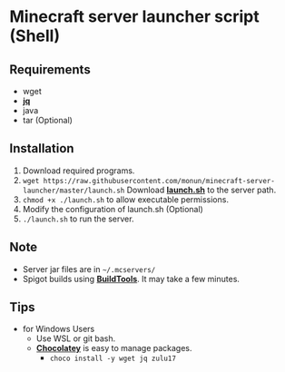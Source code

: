 # Minecraft server launcher script (Shell)
## Requirements
* wget
* [**jq**](https://stedolan.github.io/jq/)
* java
* tar (Optional)
## Installation
1. Download required programs.
2. `wget https://raw.githubusercontent.com/monun/minecraft-server-launcher/master/launch.sh` Download [**launch.sh**](https://raw.githubusercontent.com/monun/minecraft-server-launcher/master/launch.sh) to the server path.
3. `chmod +x ./launch.sh` to allow executable permissions.
4. Modify the configuration of launch.sh (Optional)
5. `./launch.sh` to run the server.
## Note
* Server jar files are in `~/.mcservers/`
* Spigot builds using [**BuildTools**](https://hub.spigotmc.org/jenkins/job/BuildTools/lastSuccessfulBuild/artifact/target/BuildTools.jar). It may take a few minutes.
## Tips
* for Windows Users
  * Use WSL or git bash.
  * [**Chocolatey**](https://chocolatey.org/install) is easy to manage packages.
    * `choco install -y wget jq zulu17`